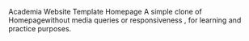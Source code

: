 Academia Website Template Homepage
 A simple clone of Homepagewithout media queries or responsiveness  , for learning and practice purposes.
